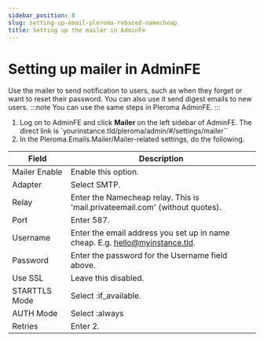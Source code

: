 ```yaml
---
sidebar_position: 8
slug: setting-up-email-pleroma-rebased-namecheap
title: Setting up the mailer in AdminFe
---
```

# Setting up mailer in AdminFE

Use the mailer to send notification to users, such as when they forget or want to reset their password. You can also use it send digest emails to new users.
    :::note
    You can use the same steps in Pleroma AdminFE.
    :::

1. Log on to AdminFE and click **Mailer** on the left sidebar of AdminFE. The direct link is `yourinstance.tld/pleroma/admin/#/settings/mailer``
2. In the Pleroma.Emails.Mailer/Mailer-related settings, do the following. 

| Field         | Description                                                                  |
|---------------|------------------------------------------------------------------------------|
| Mailer Enable | Enable this option.                                                          |
| Adapter       | Select SMTP.                                                                 |
| Relay         | Enter the Namecheap relay. This is 'mail.privateemail.com' (without quotes).   |
| Port          | Enter 587.                                                                   |
| Username      | Enter the email address you set up in name cheap. E.g. hello@myinstance.tld. |
| Password      | Enter the password for the Username field above.                             |
| Use SSL       | Leave this disabled.                                                         |
| STARTTLS Mode | Select :if_available.                                                        |
| AUTH Mode     | Select :always                                                               |
| Retries       | Enter 2.                                                                     |